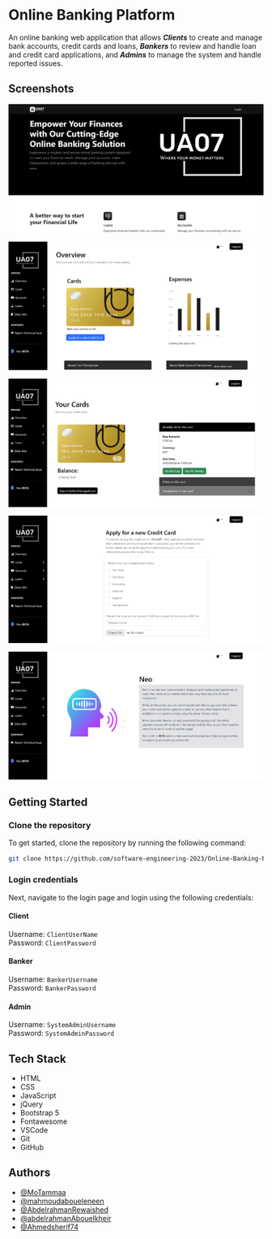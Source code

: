 # Online Banking Platform

An online banking web application that allows **_Clients_** to create and manage bank accounts, credit cards and loans, **_Bankers_** to review and handle loan and credit card applications, and **_Admins_** to manage the system and handle reported issues.

## Screenshots

![Home](docs/screenshots/home.png)

![Client Dashboard](docs/screenshots/dashboard.png)

![Client Credit Cards](docs/screenshots/cards.png)

![Client Credit Card Application](docs/screenshots/apply.png)

![Client Voice Assistant](docs/screenshots/neo.png)

## Getting Started

### Clone the repository

To get started, clone the repository by running the following command:

```bash
git clone https://github.com/software-engineering-2023/Online-Banking-Platform.git
```

### Login credentials

Next, navigate to the login page and login using the following credentials:

#### Client

Username: `ClientUserName`  
Password: `ClientPassword`

#### Banker

Username: `BankerUsername`  
Password: `BankerPassword`

#### Admin

Username: `SystemAdminUsername`  
Password: `SystemAdminPassword`

## Tech Stack

- HTML
- CSS
- JavaScript
- jQuery
- Bootstrap 5
- Fontawesome
- VSCode
- Git
- GitHub

## Authors

- [@MoTammaa](https://github.com/MoTammaa)
- [@mahmoudaboueleneen](https://github.com/mahmoudaboueleneen)
- [@AbdelrahmanRewaished](https://github.com/AbdelrahmanRewaished)
- [@abdelrahmanAbouelkheir](https://github.com/abdelrahmanAbouelkheir)
- [@Ahmedsherif74](https://github.com/Ahmedsherif74)
